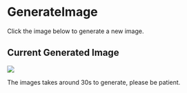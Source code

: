 # GenerateImage
Click the image below to generate a new image.
## Current Generated Image
[<img src='https://fileserver.matissetec.dev/output/similarImages/630649313860780043/6656789928/6656789928/png'>](https://github.com/MatissesProjects/GenerateImage/issues/new?title=Transform: )

The images takes around 30s to generate, please be patient.